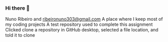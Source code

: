### Hi there 👋
Nuno Ribeiro and ribeironuno303@gmail.com
A place where I keep most of my coding projects
A test repository used to complete this assignment
Clicked clone a repository in GitHub desktop, selected a file location, and told it to clone
